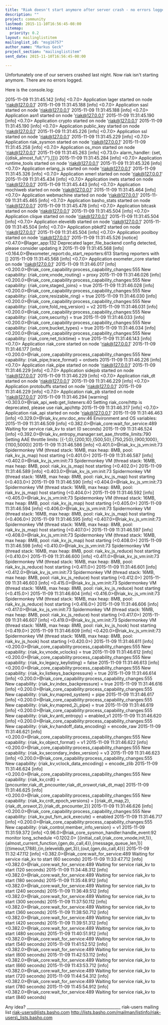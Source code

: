 ```yaml
---
title: "Riak doesn't start anymore after server crash - no errors logged"
description: ""
project: community
lastmod: 2015-11-10T16:56:45-08:00
sitemap:
  priority: 0.2
layout: mailinglistitem
mailinglist_id: "msg16757"
author_name: "Markus Geck"
project_section: "mailinglistitem"
sent_date: 2015-11-10T16:56:45-08:00

---
```



 Unfortunately one of our servers crashed last night. Now riak isn't starting 
anymore. There are no errors logged.

Here is the console.log:

2015-11-09 11:31:45.142 [info] <0.7.0> Application lager started on node 
'riak@127.0.0.1'
2015-11-09 11:31:45.188 [info] <0.7.0> Application sasl started on node 
'riak@127.0.0.1'
2015-11-09 11:31:45.188 [info] <0.7.0> Application asn1 started on node 
'riak@127.0.0.1'
2015-11-09 11:31:45.190 [info] <0.7.0> Application crypto started on node 
'riak@127.0.0.1'
2015-11-09 11:31:45.190 [info] <0.7.0> Application public\_key started on node 
'riak@127.0.0.1'
2015-11-09 11:31:45.226 [info] <0.7.0> Application ssl started on node 
'riak@127.0.0.1'
2015-11-09 11:31:45.229 [info] <0.7.0> Application riak\_sysmon started on node 
'riak@127.0.0.1'
2015-11-09 11:31:45.258 [info] <0.7.0> Application os\_mon started on node 
'riak@127.0.0.1'
2015-11-09 11:31:45.263 [info] <0.73.0> alarm\_handler: 
{set,{{disk\_almost\_full,"/"},[]}}
2015-11-09 11:31:45.284 [info] <0.7.0> Application runtime\_tools started on 
node 'riak@127.0.0.1'
2015-11-09 11:31:45.326 [info] <0.7.0> Application erlang\_js started on node 
'riak@127.0.0.1'
2015-11-09 11:31:45.326 [info] <0.7.0> Application xmerl started on node 
'riak@127.0.0.1'
2015-11-09 11:31:45.434 [info] <0.7.0> Application inets started on node 
'riak@127.0.0.1'
2015-11-09 11:31:45.443 [info] <0.7.0> Application mochiweb started on node 
'riak@127.0.0.1'
2015-11-09 11:31:45.464 [info] <0.7.0> Application webmachine started on node 
'riak@127.0.0.1'
2015-11-09 11:31:45.465 [info] <0.7.0> Application basho\_stats started on node 
'riak@127.0.0.1'
2015-11-09 11:31:45.478 [info] <0.7.0> Application bitcask started on node 
'riak@127.0.0.1'
2015-11-09 11:31:45.504 [info] <0.7.0> Application clique started on node 
'riak@127.0.0.1'
2015-11-09 11:31:45.504 [info] <0.7.0> Application eleveldb started on node 
'riak@127.0.0.1'
2015-11-09 11:31:45.504 [info] <0.7.0> Application pbkdf2 started on node 
'riak@127.0.0.1'
2015-11-09 11:31:45.504 [info] <0.7.0> Application poolboy started on node 
'riak@127.0.0.1'
2015-11-09 11:31:45.526 [notice] <0.47.0>@lager\_app:132 Deprecated 
lager\_file\_backend config detected, please consider updating it
2015-11-09 11:31:45.568 [info] <0.164.0>@exometer\_report:do\_start\_reporters:613 
Starting reporters with []
2015-11-09 11:31:45.568 [info] <0.7.0> Application exometer\_core started on 
node 'riak@127.0.0.1'
2015-11-09 11:31:46.017 [info] 
<0.200.0>@riak\_core\_capability:process\_capability\_changes:555 New capability: 
{riak\_core,vnode\_routing} = proxy
2015-11-09 11:31:46.026 [info] 
<0.200.0>@riak\_core\_capability:process\_capability\_changes:555 New capability: 
{riak\_core,staged\_joins} = true
2015-11-09 11:31:46.028 [info] 
<0.200.0>@riak\_core\_capability:process\_capability\_changes:555 New capability: 
{riak\_core,resizable\_ring} = true
2015-11-09 11:31:46.030 [info] 
<0.200.0>@riak\_core\_capability:process\_capability\_changes:555 New capability: 
{riak\_core,fold\_req\_version} = v2
2015-11-09 11:31:46.031 [info] 
<0.200.0>@riak\_core\_capability:process\_capability\_changes:555 New capability: 
{riak\_core,security} = true
2015-11-09 11:31:46.033 [info] 
<0.200.0>@riak\_core\_capability:process\_capability\_changes:555 New capability: 
{riak\_core,bucket\_types} = true
2015-11-09 11:31:46.034 [info] 
<0.200.0>@riak\_core\_capability:process\_capability\_changes:555 New capability: 
{riak\_core,net\_ticktime} = true
2015-11-09 11:31:46.143 [info] <0.7.0> Application riak\_core started on node 
'riak@127.0.0.1'
2015-11-09 11:31:46.177 [info] 
<0.200.0>@riak\_core\_capability:process\_capability\_changes:555 New capability: 
{riak\_pipe,trace\_format} = ordsets
2015-11-09 11:31:46.226 [info] <0.7.0> Application riak\_pipe started on node 
'riak@127.0.0.1'
2015-11-09 11:31:46.229 [info] <0.7.0> Application sidejob started on node 
'riak@127.0.0.1'
2015-11-09 11:31:46.229 [info] <0.7.0> Application riak\_dt started on node 
'riak@127.0.0.1'
2015-11-09 11:31:46.229 [info] <0.7.0> Application protobuffs started on node 
'riak@127.0.0.1'
2015-11-09 11:31:46.229 [info] <0.7.0> Application riak\_pb started on node 
'riak@127.0.0.1'
2015-11-09 11:31:46.294 [warning] <0.303.0>@riak\_api\_web:get\_listeners:40 
Setting riak\_core/http is deprecated, please use riak\_api/http
2015-11-09 11:31:46.317 [info] <0.7.0> Application riak\_api started on node 
'riak@127.0.0.1'
2015-11-09 11:31:46.463 [info] <0.329.0>@riak\_kv\_env:doc\_env:46 Environment and 
OS variables:
2015-11-09 11:31:46.509 [info] <0.382.0>@riak\_core:wait\_for\_service:489 Waiting 
for service riak\_kv to start (0 seconds)
2015-11-09 11:31:46.524 [info] 
<0.392.0>@riak\_kv\_entropy\_manager:set\_aae\_throttle\_limits:790 Setting AAE 
throttle limits: [{-1,0},{200,10},{500,50},{750,250},{900,1000},{1100,5000}]
2015-11-09 11:31:46.586 [info] <0.401.0>@riak\_kv\_js\_vm:init:73 Spidermonkey VM 
(thread stack: 16MB, max heap: 8MB, pool: riak\_kv\_js\_map) host starting 
(<0.401.0>)
2015-11-09 11:31:46.587 [info] <0.402.0>@riak\_kv\_js\_vm:init:73 Spidermonkey VM 
(thread stack: 16MB, max heap: 8MB, pool: riak\_kv\_js\_map) host starting 
(<0.402.0>)
2015-11-09 11:31:46.589 [info] <0.403.0>@riak\_kv\_js\_vm:init:73 Spidermonkey VM 
(thread stack: 16MB, max heap: 8MB, pool: riak\_kv\_js\_map) host starting 
(<0.403.0>)
2015-11-09 11:31:46.590 [info] <0.404.0>@riak\_kv\_js\_vm:init:73 Spidermonkey VM 
(thread stack: 16MB, max heap: 8MB, pool: riak\_kv\_js\_map) host starting 
(<0.404.0>)
2015-11-09 11:31:46.592 [info] <0.405.0>@riak\_kv\_js\_vm:init:73 Spidermonkey VM 
(thread stack: 16MB, max heap: 8MB, pool: riak\_kv\_js\_map) host starting 
(<0.405.0>)
2015-11-09 11:31:46.594 [info] <0.406.0>@riak\_kv\_js\_vm:init:73 Spidermonkey VM 
(thread stack: 16MB, max heap: 8MB, pool: riak\_kv\_js\_map) host starting 
(<0.406.0>)
2015-11-09 11:31:46.595 [info] <0.407.0>@riak\_kv\_js\_vm:init:73 Spidermonkey VM 
(thread stack: 16MB, max heap: 8MB, pool: riak\_kv\_js\_map) host starting 
(<0.407.0>)
2015-11-09 11:31:46.597 [info] <0.408.0>@riak\_kv\_js\_vm:init:73 Spidermonkey VM 
(thread stack: 16MB, max heap: 8MB, pool: riak\_kv\_js\_map) host starting 
(<0.408.0>)
2015-11-09 11:31:46.598 [info] <0.410.0>@riak\_kv\_js\_vm:init:73 Spidermonkey VM 
(thread stack: 16MB, max heap: 8MB, pool: riak\_kv\_js\_reduce) host starting 
(<0.410.0>)
2015-11-09 11:31:46.600 [info] <0.411.0>@riak\_kv\_js\_vm:init:73 Spidermonkey VM 
(thread stack: 16MB, max heap: 8MB, pool: riak\_kv\_js\_reduce) host starting 
(<0.411.0>)
2015-11-09 11:31:46.601 [info] <0.412.0>@riak\_kv\_js\_vm:init:73 Spidermonkey VM 
(thread stack: 16MB, max heap: 8MB, pool: riak\_kv\_js\_reduce) host starting 
(<0.412.0>)
2015-11-09 11:31:46.603 [info] <0.415.0>@riak\_kv\_js\_vm:init:73 Spidermonkey VM 
(thread stack: 16MB, max heap: 8MB, pool: riak\_kv\_js\_reduce) host starting 
(<0.415.0>)
2015-11-09 11:31:46.604 [info] <0.416.0>@riak\_kv\_js\_vm:init:73 Spidermonkey VM 
(thread stack: 16MB, max heap: 8MB, pool: riak\_kv\_js\_reduce) host starting 
(<0.416.0>)
2015-11-09 11:31:46.606 [info] <0.417.0>@riak\_kv\_js\_vm:init:73 Spidermonkey VM 
(thread stack: 16MB, max heap: 8MB, pool: riak\_kv\_js\_reduce) host starting 
(<0.417.0>)
2015-11-09 11:31:46.607 [info] <0.419.0>@riak\_kv\_js\_vm:init:73 Spidermonkey VM 
(thread stack: 16MB, max heap: 8MB, pool: riak\_kv\_js\_hook) host starting 
(<0.419.0>)
2015-11-09 11:31:46.609 [info] <0.420.0>@riak\_kv\_js\_vm:init:73 Spidermonkey VM 
(thread stack: 16MB, max heap: 8MB, pool: riak\_kv\_js\_hook) host starting 
(<0.420.0>)
2015-11-09 11:31:46.611 [info] 
<0.200.0>@riak\_core\_capability:process\_capability\_changes:555 New capability: 
{riak\_kv,vnode\_vclocks} = true
2015-11-09 11:31:46.612 [info] 
<0.200.0>@riak\_core\_capability:process\_capability\_changes:555 New capability: 
{riak\_kv,legacy\_keylisting} = false
2015-11-09 11:31:46.613 [info] 
<0.200.0>@riak\_core\_capability:process\_capability\_changes:555 New capability: 
{riak\_kv,listkeys\_backpressure} = true
2015-11-09 11:31:46.614 [info] 
<0.200.0>@riak\_core\_capability:process\_capability\_changes:555 New capability: 
{riak\_kv,index\_backpressure} = true
2015-11-09 11:31:46.616 [info] 
<0.200.0>@riak\_core\_capability:process\_capability\_changes:555 New capability: 
{riak\_kv,mapred\_system} = pipe
2015-11-09 11:31:46.617 [info] 
<0.200.0>@riak\_core\_capability:process\_capability\_changes:555 New capability: 
{riak\_kv,mapred\_2i\_pipe} = true
2015-11-09 11:31:46.619 [info] 
<0.200.0>@riak\_core\_capability:process\_capability\_changes:555 New capability: 
{riak\_kv,anti\_entropy} = enabled\_v1
2015-11-09 11:31:46.620 [info] 
<0.200.0>@riak\_core\_capability:process\_capability\_changes:555 New capability: 
{riak\_kv,handoff\_data\_encoding} = encode\_raw
2015-11-09 11:31:46.621 [info] 
<0.200.0>@riak\_core\_capability:process\_capability\_changes:555 New capability: 
{riak\_kv,object\_format} = v1
2015-11-09 11:31:46.622 [info] 
<0.200.0>@riak\_core\_capability:process\_capability\_changes:555 New capability: 
{riak\_kv,secondary\_index\_version} = v3
2015-11-09 11:31:46.623 [info] 
<0.200.0>@riak\_core\_capability:process\_capability\_changes:555 New capability: 
{riak\_kv,vclock\_data\_encoding} = encode\_zlib
2015-11-09 11:31:46.624 [info] 
<0.200.0>@riak\_core\_capability:process\_capability\_changes:555 New capability: 
{riak\_kv,crdt} = [pncounter,riak\_dt\_pncounter,riak\_dt\_orswot,riak\_dt\_map]
2015-11-09 11:31:46.625 [info] 
<0.200.0>@riak\_core\_capability:process\_capability\_changes:555 New capability: 
{riak\_kv,crdt\_epoch\_versions} = 
[{riak\_dt\_map,2},{riak\_dt\_orswot,2},{riak\_dt\_pncounter,2}]
2015-11-09 11:31:46.626 [info] 
<0.200.0>@riak\_core\_capability:process\_capability\_changes:555 New capability: 
{riak\_kv,put\_fsm\_ack\_execute} = enabled
2015-11-09 11:31:46.717 [info] 
<0.200.0>@riak\_core\_capability:process\_capability\_changes:555 New capability: 
{riak\_control,member\_info\_version} = v1
2015-11-09 11:31:59.372 [info] 
<0.96.0>@riak\_core\_sysmon\_handler:handle\_event:92 monitor long\_schedule 
<0.1202.0> 
[{initial\_call,{riak\_core\_vnode,init,1}},{almost\_current\_function,{gen,do\_call,4}},{message\_queue\_len,1}]
 [{timeout,1788},{in,{eleveldb,get,3}},{out,{gen,do\_call,4}}]
2015-11-09 11:32:47.112 [info] <0.382.0>@riak\_core:wait\_for\_service:489 Waiting 
for service riak\_kv to start (60 seconds)
2015-11-09 11:33:47.712 [info] <0.382.0>@riak\_core:wait\_for\_service:489 Waiting 
for service riak\_kv to start (120 seconds)
2015-11-09 11:34:48.312 [info] <0.382.0>@riak\_core:wait\_for\_service:489 Waiting 
for service riak\_kv to start (180 seconds)
2015-11-09 11:35:48.912 [info] <0.382.0>@riak\_core:wait\_for\_service:489 Waiting 
for service riak\_kv to start (240 seconds)
2015-11-09 11:36:49.512 [info] <0.382.0>@riak\_core:wait\_for\_service:489 Waiting 
for service riak\_kv to start (300 seconds)
2015-11-09 11:37:50.112 [info] <0.382.0>@riak\_core:wait\_for\_service:489 Waiting 
for service riak\_kv to start (360 seconds)
2015-11-09 11:38:50.712 [info] <0.382.0>@riak\_core:wait\_for\_service:489 Waiting 
for service riak\_kv to start (420 seconds)
2015-11-09 11:39:51.312 [info] <0.382.0>@riak\_core:wait\_for\_service:489 Waiting 
for service riak\_kv to start (480 seconds)
2015-11-09 11:40:51.912 [info] <0.382.0>@riak\_core:wait\_for\_service:489 Waiting 
for service riak\_kv to start (540 seconds)
2015-11-09 11:41:52.512 [info] <0.382.0>@riak\_core:wait\_for\_service:489 Waiting 
for service riak\_kv to start (600 seconds)
2015-11-09 11:42:53.112 [info] <0.382.0>@riak\_core:wait\_for\_service:489 Waiting 
for service riak\_kv to start (660 seconds)
2015-11-09 11:43:53.712 [info] <0.382.0>@riak\_core:wait\_for\_service:489 Waiting 
for service riak\_kv to start (720 seconds)
2015-11-09 11:44:54.312 [info] <0.382.0>@riak\_core:wait\_for\_service:489 Waiting 
for service riak\_kv to start (780 seconds)
2015-11-09 11:45:54.912 [info] <0.382.0>@riak\_core:wait\_for\_service:489 Waiting 
for service riak\_kv to start (840 seconds)

Any idea?
\_\_\_\_\_\_\_\_\_\_\_\_\_\_\_\_\_\_\_\_\_\_\_\_\_\_\_\_\_\_\_\_\_\_\_\_\_\_\_\_\_\_\_\_\_\_\_
riak-users mailing list
riak-users@lists.basho.com
http://lists.basho.com/mailman/listinfo/riak-users\_lists.basho.com

